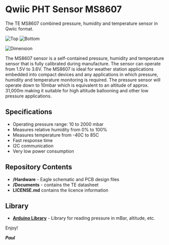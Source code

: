 # Qwiic PHT Sensor MS8607

The TE MS8607 combined pressure, humidity and temperature sensor in Qwiic format.

![Top](https://github.com/PaulZC/Qwiic_PHT_MS8607/blob/master/img/Top.png)
![Bottom](https://github.com/PaulZC/Qwiic_PHT_MS8607/blob/master/img/Bottom.png)

![Dimension](https://github.com/PaulZC/Qwiic_PHT_MS8607/blob/master/img/Dimension.png)

The MS8607 sensor is a self-contained pressure, humidity and temperature sensor that is fully calibrated during manufacture.
The sensor can operate from 1.5V to 3.6V. The MS8607 is ideal for weather station applications embedded into compact devices and
any applications in which pressure, humidity and temperature monitoring is required. The pressure sensor will operate down to
10mbar which is equivalent to an altitude of approx. 31,000m making it suitable for high altitude ballooning and other low pressure
applications.

## Specifications

- Operating pressure range: 10 to 2000 mbar
- Measures relative humidity from 0% to 100%
- Measures temperature from -40C to 85C
- Fast response time
- I2C communication
- Very low power consumption

## Repository Contents
- **/Hardware** - Eagle schematic and PCB design files
- **/Documents** - contains the TE datasheet
- **LICENSE.md** contains the licence information

## Library

- **[Arduino Library](https://github.com/PaulZC/Qwiic_PHT_MS8607_Library)** - Library for reading pressure in mBar, altitude, etc.

Enjoy!

**_Paul_**



